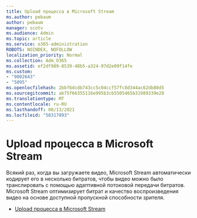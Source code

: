 ```yaml
---
title: Upload процесса в Microsoft Stream
ms.author: pebaum
author: pebaum
manager: scotv
ms.audience: Admin
ms.topic: article
ms.service: o365-administration
ROBOTS: NOINDEX, NOFOLLOW
localization_priority: Normal
ms.collection: Adm_O365
ms.assetid: ef2df989-8539-48b5-a324-97d2e09f14fe
ms.custom:
- "9002643"
- "5095"
ms.openlocfilehash: 2bbf6dcdb743cc5c04ccf57fc8d344ac62db80d5
ms.sourcegitcommit: ab75f66355116e995b3cb5505465b31989339e28
ms.translationtype: MT
ms.contentlocale: ru-RU
ms.lasthandoff: 08/13/2021
ms.locfileid: "58317893"
---
```

# <a name="upload-process-overview-in-microsoft-stream"></a>Upload процесса в Microsoft Stream

Всякий раз, когда вы загружаете видео, Microsoft Stream автоматически кодирует его в несколько битратов, чтобы видео можно было транслировать с помощью адаптивной потоковой передачи битратов. Microsoft Stream оптимизирует битрат и качество воспроизведения видео на основе доступной пропускной способности зрителя.

- [Upload процесса в Microsoft Stream](https://docs.microsoft.com/stream/upload-process-overview)
